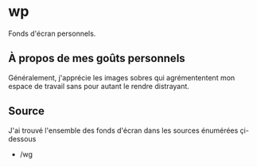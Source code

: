 # wp
Fonds d'écran personnels.

## À propos de mes goûts personnels

Généralement, j'apprécie les images sobres qui agrémententent mon espace de travail sans pour autant le rendre distrayant.

## Source

J'ai trouvé l'ensemble des fonds d'écran dans les sources énumérées çi-dessous

- /wg
